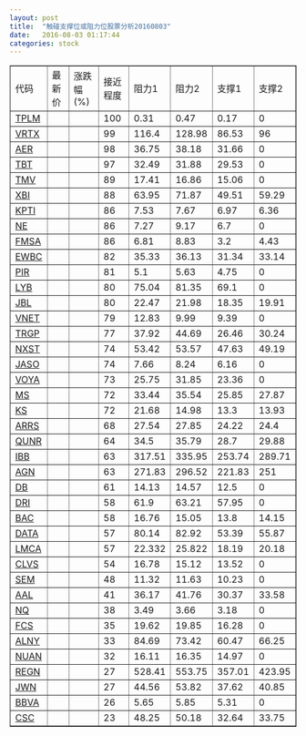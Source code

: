 ```yaml
---
layout: post
title:  "触碰支撑位或阻力位股票分析20160803"
date:   2016-08-03 01:17:44
categories: stock
---
```

<script type="text/javascript">
var stockList = []
stockList.push('gb_tplm');
stockList.push('gb_vrtx');
stockList.push('gb_aer');
stockList.push('gb_tbt');
stockList.push('gb_tmv');
stockList.push('gb_xbi');
stockList.push('gb_kpti');
stockList.push('gb_ne');
stockList.push('gb_fmsa');
stockList.push('gb_ewbc');
stockList.push('gb_pir');
stockList.push('gb_lyb');
stockList.push('gb_jbl');
stockList.push('gb_vnet');
stockList.push('gb_trgp');
stockList.push('gb_nxst');
stockList.push('gb_jaso');
stockList.push('gb_voya');
stockList.push('gb_ms');
stockList.push('gb_ks');
stockList.push('gb_arrs');
stockList.push('gb_qunr');
stockList.push('gb_ibb');
stockList.push('gb_agn');
stockList.push('gb_db');
stockList.push('gb_dri');
stockList.push('gb_bac');
stockList.push('gb_data');
stockList.push('gb_lmca');
stockList.push('gb_clvs');
stockList.push('gb_sem');
stockList.push('gb_aal');
stockList.push('gb_nq');
stockList.push('gb_fcs');
stockList.push('gb_alny');
stockList.push('gb_nuan');
stockList.push('gb_regn');
stockList.push('gb_jwn');
stockList.push('gb_bbva');
stockList.push('gb_csc');
</script>
<table border="1">
 <tr>
 <td>代码</td>
 <td>最新价</td>
 <td>涨跌幅(%)</td>
 <td>接近程度</td>
 <td>阻力1</td>
 <td>阻力2</td>
 <td>支撑1</td>
 <td>支撑2</td>
</tr>
  <tr id="tplm" class="green">
  <td><a href="http://stock.finance.sina.com.cn/usstock/quotes/TPLM.html" target="_blank">TPLM</a></td><td></td><td></td><td>100</td><td>0.31</td><td>0.47</td><td>0.17</td><td>0</td></tr>
  <tr id="vrtx" class="green">
  <td><a href="http://stock.finance.sina.com.cn/usstock/quotes/VRTX.html" target="_blank">VRTX</a></td><td></td><td></td><td>99</td><td>116.4</td><td>128.98</td><td>86.53</td><td>96</td></tr>
  <tr id="aer" class="red">
  <td><a href="http://stock.finance.sina.com.cn/usstock/quotes/AER.html" target="_blank">AER</a></td><td></td><td></td><td>98</td><td>36.75</td><td>38.18</td><td>31.66</td><td>0</td></tr>
  <tr id="tbt" class="red">
  <td><a href="http://stock.finance.sina.com.cn/usstock/quotes/TBT.html" target="_blank">TBT</a></td><td></td><td></td><td>97</td><td>32.49</td><td>31.88</td><td>29.53</td><td>0</td></tr>
  <tr id="tmv" class="red">
  <td><a href="http://stock.finance.sina.com.cn/usstock/quotes/TMV.html" target="_blank">TMV</a></td><td></td><td></td><td>89</td><td>17.41</td><td>16.86</td><td>15.06</td><td>0</td></tr>
  <tr id="xbi" class="red">
  <td><a href="http://stock.finance.sina.com.cn/usstock/quotes/XBI.html" target="_blank">XBI</a></td><td></td><td></td><td>88</td><td>63.95</td><td>71.87</td><td>49.51</td><td>59.29</td></tr>
  <tr id="kpti" class="green">
  <td><a href="http://stock.finance.sina.com.cn/usstock/quotes/KPTI.html" target="_blank">KPTI</a></td><td></td><td></td><td>86</td><td>7.53</td><td>7.67</td><td>6.97</td><td>6.36</td></tr>
  <tr id="ne" class="green">
  <td><a href="http://stock.finance.sina.com.cn/usstock/quotes/NE.html" target="_blank">NE</a></td><td></td><td></td><td>86</td><td>7.27</td><td>9.17</td><td>6.7</td><td>0</td></tr>
  <tr id="fmsa" class="red">
  <td><a href="http://stock.finance.sina.com.cn/usstock/quotes/FMSA.html" target="_blank">FMSA</a></td><td></td><td></td><td>86</td><td>6.81</td><td>8.83</td><td>3.2</td><td>4.43</td></tr>
  <tr id="ewbc" class="green">
  <td><a href="http://stock.finance.sina.com.cn/usstock/quotes/EWBC.html" target="_blank">EWBC</a></td><td></td><td></td><td>82</td><td>35.33</td><td>36.13</td><td>31.34</td><td>33.14</td></tr>
  <tr id="pir" class="red">
  <td><a href="http://stock.finance.sina.com.cn/usstock/quotes/PIR.html" target="_blank">PIR</a></td><td></td><td></td><td>81</td><td>5.1</td><td>5.63</td><td>4.75</td><td>0</td></tr>
  <tr id="lyb" class="red">
  <td><a href="http://stock.finance.sina.com.cn/usstock/quotes/LYB.html" target="_blank">LYB</a></td><td></td><td></td><td>80</td><td>75.04</td><td>81.35</td><td>69.1</td><td>0</td></tr>
  <tr id="jbl" class="green">
  <td><a href="http://stock.finance.sina.com.cn/usstock/quotes/JBL.html" target="_blank">JBL</a></td><td></td><td></td><td>80</td><td>22.47</td><td>21.98</td><td>18.35</td><td>19.91</td></tr>
  <tr id="vnet" class="green">
  <td><a href="http://stock.finance.sina.com.cn/usstock/quotes/VNET.html" target="_blank">VNET</a></td><td></td><td></td><td>79</td><td>12.83</td><td>9.99</td><td>9.39</td><td>0</td></tr>
  <tr id="trgp" class="red">
  <td><a href="http://stock.finance.sina.com.cn/usstock/quotes/TRGP.html" target="_blank">TRGP</a></td><td></td><td></td><td>77</td><td>37.92</td><td>44.69</td><td>26.46</td><td>30.24</td></tr>
  <tr id="nxst" class="green">
  <td><a href="http://stock.finance.sina.com.cn/usstock/quotes/NXST.html" target="_blank">NXST</a></td><td></td><td></td><td>74</td><td>53.42</td><td>53.57</td><td>47.63</td><td>49.19</td></tr>
  <tr id="jaso" class="red">
  <td><a href="http://stock.finance.sina.com.cn/usstock/quotes/JASO.html" target="_blank">JASO</a></td><td></td><td></td><td>74</td><td>7.66</td><td>8.24</td><td>6.16</td><td>0</td></tr>
  <tr id="voya" class="red">
  <td><a href="http://stock.finance.sina.com.cn/usstock/quotes/VOYA.html" target="_blank">VOYA</a></td><td></td><td></td><td>73</td><td>25.75</td><td>31.85</td><td>23.36</td><td>0</td></tr>
  <tr id="ms" class="green">
  <td><a href="http://stock.finance.sina.com.cn/usstock/quotes/MS.html" target="_blank">MS</a></td><td></td><td></td><td>72</td><td>33.44</td><td>35.54</td><td>25.85</td><td>27.87</td></tr>
  <tr id="ks" class="green">
  <td><a href="http://stock.finance.sina.com.cn/usstock/quotes/KS.html" target="_blank">KS</a></td><td></td><td></td><td>72</td><td>21.68</td><td>14.98</td><td>13.3</td><td>13.93</td></tr>
  <tr id="arrs" class="red">
  <td><a href="http://stock.finance.sina.com.cn/usstock/quotes/ARRS.html" target="_blank">ARRS</a></td><td></td><td></td><td>68</td><td>27.54</td><td>27.85</td><td>24.22</td><td>24.4</td></tr>
  <tr id="qunr" class="green">
  <td><a href="http://stock.finance.sina.com.cn/usstock/quotes/QUNR.html" target="_blank">QUNR</a></td><td></td><td></td><td>64</td><td>34.5</td><td>35.79</td><td>28.7</td><td>29.88</td></tr>
  <tr id="ibb" class="green">
  <td><a href="http://stock.finance.sina.com.cn/usstock/quotes/IBB.html" target="_blank">IBB</a></td><td></td><td></td><td>63</td><td>317.51</td><td>335.95</td><td>253.74</td><td>289.71</td></tr>
  <tr id="agn" class="green">
  <td><a href="http://stock.finance.sina.com.cn/usstock/quotes/AGN.html" target="_blank">AGN</a></td><td></td><td></td><td>63</td><td>271.83</td><td>296.52</td><td>221.83</td><td>251</td></tr>
  <tr id="db" class="green">
  <td><a href="http://stock.finance.sina.com.cn/usstock/quotes/DB.html" target="_blank">DB</a></td><td></td><td></td><td>61</td><td>14.13</td><td>14.57</td><td>12.5</td><td>0</td></tr>
  <tr id="dri" class="red">
  <td><a href="http://stock.finance.sina.com.cn/usstock/quotes/DRI.html" target="_blank">DRI</a></td><td></td><td></td><td>58</td><td>61.9</td><td>63.21</td><td>57.95</td><td>0</td></tr>
  <tr id="bac" class="green">
  <td><a href="http://stock.finance.sina.com.cn/usstock/quotes/BAC.html" target="_blank">BAC</a></td><td></td><td></td><td>58</td><td>16.76</td><td>15.05</td><td>13.8</td><td>14.15</td></tr>
  <tr id="data" class="green">
  <td><a href="http://stock.finance.sina.com.cn/usstock/quotes/DATA.html" target="_blank">DATA</a></td><td></td><td></td><td>57</td><td>80.14</td><td>82.92</td><td>53.39</td><td>55.87</td></tr>
  <tr id="lmca" class="red">
  <td><a href="http://stock.finance.sina.com.cn/usstock/quotes/LMCA.html" target="_blank">LMCA</a></td><td></td><td></td><td>57</td><td>22.332</td><td>25.822</td><td>18.19</td><td>20.18</td></tr>
  <tr id="clvs" class="red">
  <td><a href="http://stock.finance.sina.com.cn/usstock/quotes/CLVS.html" target="_blank">CLVS</a></td><td></td><td></td><td>54</td><td>16.78</td><td>15.12</td><td>13.52</td><td>0</td></tr>
  <tr id="sem" class="red">
  <td><a href="http://stock.finance.sina.com.cn/usstock/quotes/SEM.html" target="_blank">SEM</a></td><td></td><td></td><td>48</td><td>11.32</td><td>11.63</td><td>10.23</td><td>0</td></tr>
  <tr id="aal" class="green">
  <td><a href="http://stock.finance.sina.com.cn/usstock/quotes/AAL.html" target="_blank">AAL</a></td><td></td><td></td><td>41</td><td>36.17</td><td>41.76</td><td>30.37</td><td>33.58</td></tr>
  <tr id="nq" class="green">
  <td><a href="http://stock.finance.sina.com.cn/usstock/quotes/NQ.html" target="_blank">NQ</a></td><td></td><td></td><td>38</td><td>3.49</td><td>3.66</td><td>3.18</td><td>0</td></tr>
  <tr id="fcs" class="green">
  <td><a href="http://stock.finance.sina.com.cn/usstock/quotes/FCS.html" target="_blank">FCS</a></td><td></td><td></td><td>35</td><td>19.62</td><td>19.85</td><td>16.28</td><td>0</td></tr>
  <tr id="alny" class="red">
  <td><a href="http://stock.finance.sina.com.cn/usstock/quotes/ALNY.html" target="_blank">ALNY</a></td><td></td><td></td><td>33</td><td>84.69</td><td>73.42</td><td>60.47</td><td>66.25</td></tr>
  <tr id="nuan" class="red">
  <td><a href="http://stock.finance.sina.com.cn/usstock/quotes/NUAN.html" target="_blank">NUAN</a></td><td></td><td></td><td>32</td><td>16.11</td><td>16.35</td><td>14.97</td><td>0</td></tr>
  <tr id="regn" class="green">
  <td><a href="http://stock.finance.sina.com.cn/usstock/quotes/REGN.html" target="_blank">REGN</a></td><td></td><td></td><td>27</td><td>528.41</td><td>553.75</td><td>357.01</td><td>423.95</td></tr>
  <tr id="jwn" class="green">
  <td><a href="http://stock.finance.sina.com.cn/usstock/quotes/JWN.html" target="_blank">JWN</a></td><td></td><td></td><td>27</td><td>44.56</td><td>53.82</td><td>37.62</td><td>40.85</td></tr>
  <tr id="bbva" class="green">
  <td><a href="http://stock.finance.sina.com.cn/usstock/quotes/BBVA.html" target="_blank">BBVA</a></td><td></td><td></td><td>26</td><td>5.65</td><td>5.85</td><td>5.31</td><td>0</td></tr>
  <tr id="csc" class="red">
  <td><a href="http://stock.finance.sina.com.cn/usstock/quotes/CSC.html" target="_blank">CSC</a></td><td></td><td></td><td>23</td><td>48.25</td><td>50.18</td><td>32.64</td><td>33.75</td></tr>
</table>
